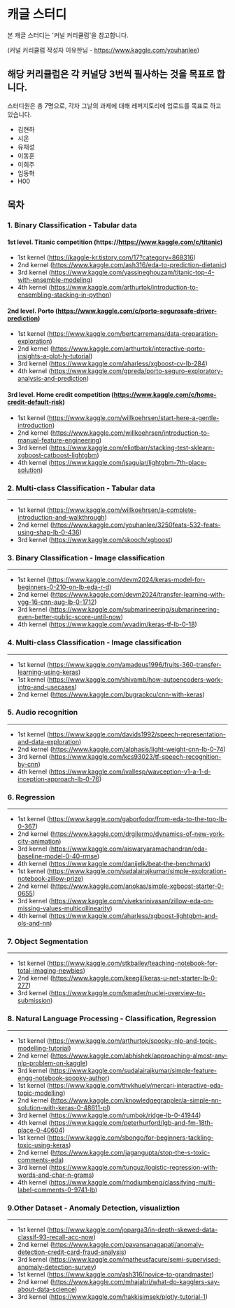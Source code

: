 # 캐글 스터디

본 캐글 스터디는 '커널 커리큘럼'을 참고합니다.

(커널 커리큘럼 작성자 이유한님 - https://www.kaggle.com/youhanlee)

해당 커리큘럼은 각 커널당 3번씩 필사하는 것을 목표로 합니다.
------
스터디원은 총 7명으로, 각자 그날의 과제에 대해 레퍼지토리에 업로드를 목표로 하고 있습니다.
+ 김현하
+ 시온
+ 유재성
+ 이동훈
+ 이희주
+ 임동혁
+ H00

## 목차

### 1. Binary Classification - Tabular data
#### 1st level. Titanic competition (https://https://www.kaggle.com/c/titanic)
+ 1st kernel (https://kaggle-kr.tistory.com/17?category=868316)
+ 2nd kernel (https://www.kaggle.com/ash316/eda-to-prediction-dietanic)
+ 3rd kernel (https://www.kaggle.com/yassineghouzam/titanic-top-4-with-ensemble-modeling)
+ 4th kernel (https://www.kaggle.com/arthurtok/introduction-to-ensembling-stacking-in-python)
#### 2nd level. Porto (https://www.kaggle.com/c/porto-segurosafe-driver-prediction)
+ 1st kernel (https://www.kaggle.com/bertcarremans/data-preparation-exploration)
+ 2nd kernel (https://www.kaggle.com/arthurtok/interactive-porto-insights-a-plot-ly-tutorial)
+ 3rd kernel (https://www.kaggle.com/aharless/xgboost-cv-lb-284)
+ 4th kernel (https://www.kaggle.com/gpreda/porto-seguro-exploratory-analysis-and-prediction)
#### 3rd level. Home credit competition (https://www.kaggle.com/c/home-credit-default-risk)
+ 1st kernel (https://www.kaggle.com/willkoehrsen/start-here-a-gentle-introduction)
+ 2nd kernel (https://www.kaggle.com/willkoehrsen/introduction-to-manual-feature-engineering)
+ 3rd kernel (https://www.kaggle.com/eliotbarr/stacking-test-sklearn-xgboost-catboost-lightgbm)
+ 4th kernel (https://www.kaggle.com/jsaguiar/lightgbm-7th-place-solution)

### 2. Multi-class Classification - Tabular data
-------
+ 1st kernel (https://www.kaggle.com/willkoehrsen/a-complete-introduction-and-walkthrough)
+ 2nd kernel (https://www.kaggle.com/youhanlee/3250feats-532-feats-using-shap-lb-0-436)
+ 3rd kernel (https://www.kaggle.com/skooch/xgboost)
### 3. Binary Classification - Image classification
-----
+ 1st kernel (https://www.kaggle.com/devm2024/keras-model-for-beginners-0-210-on-lb-eda-r-d)
+ 2nd kernel (https://www.kaggle.com/devm2024/transfer-learning-with-vgg-16-cnn-aug-lb-0-1712)
+ 3rd kernel (https://www.kaggle.com/submarineering/submarineering-even-better-public-score-until-now)
+ 4th kernel (https://www.kaggle.com/wvadim/keras-tf-lb-0-18)
### 4. Multi-class Classification - Image classification
-----
+ 1st kernel (https://www.kaggle.com/amadeus1996/fruits-360-transfer-learning-using-keras)
+ 1st kernel (https://www.kaggle.com/shivamb/how-autoencoders-work-intro-and-usecases)
+ 2nd kernel (https://www.kaggle.com/bugraokcu/cnn-with-keras)

### 5. Audio recognition
-------
+ 1st kernel (https://www.kaggle.com/davids1992/speech-representation-and-data-exploration)
+ 2nd kernel (https://www.kaggle.com/alphasis/light-weight-cnn-lb-0-74)
+ 3rd kernel (https://www.kaggle.com/kcs93023/tf-speech-recognition-by-cnn)
+ 4th kernel (https://www.kaggle.com/ivallesp/wavception-v1-a-1-d-inception-approach-lb-0-76)
### 6. Regression
-------
+ 1st kernel (https://www.kaggle.com/gaborfodor/from-eda-to-the-top-lb-0-367)
+ 2nd kernel (https://www.kaggle.com/drgilermo/dynamics-of-new-york-city-animation)
+ 3rd kernel (https://www.kaggle.com/aiswaryaramachandran/eda-baseline-model-0-40-rmse)
+ 4th kernel (https://www.kaggle.com/danijelk/beat-the-benchmark)
+ 1st kernel (https://www.kaggle.com/sudalairajkumar/simple-exploration-notebook-zillow-prize)
+ 2nd kernel (https://www.kaggle.com/anokas/simple-xgboost-starter-0-0655)
+ 3rd kernel (https://www.kaggle.com/viveksrinivasan/zillow-eda-on-missing-values-multicollinearity)
+ 4th kernel (https://www.kaggle.com/aharless/xgboost-lightgbm-and-ols-and-nn)
### 7. Object Segmentation
-------
+ 1st kernel (https://www.kaggle.com/stkbailey/teaching-notebook-for-total-imaging-newbies)
+ 2nd kernel (https://www.kaggle.com/keegil/keras-u-net-starter-lb-0-277)
+ 3rd kernel (https://www.kaggle.com/kmader/nuclei-overview-to-submission)
### 8. Natural Language Processing - Classification, Regression
-------
+ 1st kernel (https://www.kaggle.com/arthurtok/spooky-nlp-and-topic-modelling-tutorial)
+ 2nd kernel (https://www.kaggle.com/abhishek/approaching-almost-any-nlp-problem-on-kaggle)
+ 3rd kernel (https://www.kaggle.com/sudalairajkumar/simple-feature-engg-notebook-spooky-author)
+ 1st kernel (https://www.kaggle.com/thykhuely/mercari-interactive-eda-topic-modelling)
+ 2nd kernel (https://www.kaggle.com/knowledgegrappler/a-simple-nn-solution-with-keras-0-48611-pl)
+ 3rd kernel (https://www.kaggle.com/rumbok/ridge-lb-0-41944)
+ 4th kernel (https://www.kaggle.com/peterhurford/lgb-and-fm-18th-place-0-40604)
+ 1st kernel (https://www.kaggle.com/sbongo/for-beginners-tackling-toxic-using-keras)
+ 2nd kernel (https://www.kaggle.com/jagangupta/stop-the-s-toxic-comments-eda)
+ 3rd kernel (https://www.kaggle.com/tunguz/logistic-regression-with-words-and-char-n-grams)
+ 4th kernel (https://www.kaggle.com/rhodiumbeng/classifying-multi-label-comments-0-9741-lb)
### 9.Other Dataset - Anomaly Detection, visualiztion
-------
+ 1st kernel (https://www.kaggle.com/joparga3/in-depth-skewed-data-classif-93-recall-acc-now)
+ 2nd kernel (https://www.kaggle.com/pavansanagapati/anomaly-detection-credit-card-fraud-analysis)
+ 3rd kernel (https://www.kaggle.com/matheusfacure/semi-supervised-anomaly-detection-survey)
+ 1st kernel (https://www.kaggle.com/ash316/novice-to-grandmaster)
+ 2nd kernel (https://www.kaggle.com/mhajabri/what-do-kagglers-say-about-data-science)
+ 3rd kernel (https://www.kaggle.com/hakkisimsek/plotly-tutorial-1)
